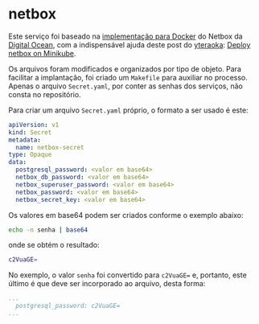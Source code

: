 netbox
======
Este serviço foi baseado na [implementação para Docker](https://github.com/digitalocean/netbox-docker) do Netbox da [Digital Ocean](https://digitalocean.com), com a indispensável ajuda deste post  do [yteraoka](https://blog.1q77.com/author/yteraoka/): [Deploy netbox on Minikube](https://blog.1q77.com/2017/02/deploy-netbox-on-minikube/).

Os arquivos foram modificados e organizados por tipo de objeto. Para facilitar a implantação, foi criado um `Makefile` para auxiliar no processo. Apenas o arquivo `Secret.yaml`, por conter as senhas dos serviços, não consta no repositório.

Para criar um arquivo `Secret.yaml` próprio, o formato a ser usado é este:
```yaml
apiVersion: v1
kind: Secret
metadata:
  name: netbox-secret
type: Opaque
data:
  postgresql_password: <valor em base64>
  netbox_db_password: <valor em base64>
  netbox_superuser_password: <valor em base64>
  netbox_password: <valor em base64>
  netbox_secret_key: <valor em base64>
```
Os valores em base64 podem ser criados conforme o exemplo abaixo:
```bash
echo -n senha | base64
```
onde se obtém o resultado:
```bash
c2VuaGE=
```
No exemplo, o valor `senha` foi convertido para `c2VuaGE=` e, portanto, este último é que deve ser incorporado ao arquivo, desta forma:
```yaml
...
  postgresql_password: c2VuaGE=
...
```
